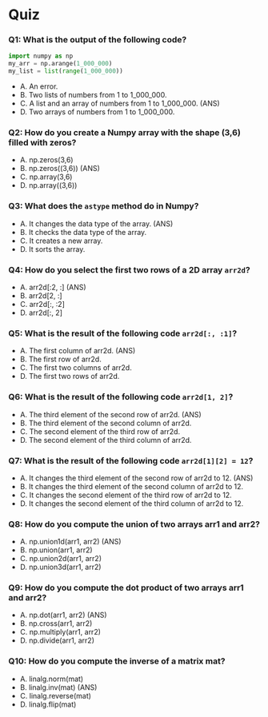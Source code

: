 # Quiz

### Q1: What is the output of the following code?

```python
import numpy as np
my_arr = np.arange(1_000_000)
my_list = list(range(1_000_000))
```

- A. An error.
- B. Two lists of numbers from 1 to 1_000_000.
- C. A list and an array of numbers from 1 to 1_000_000. (ANS)
- D. Two arrays of numbers from 1 to 1_000_000.

### Q2: How do you create a Numpy array with the shape (3,6) filled with zeros?

- A. np.zeros(3,6)
- B. np.zeros((3,6)) (ANS)
- C. np.array(3,6)
- D. np.array((3,6))

### Q3: What does the `astype` method do in Numpy?

- A. It changes the data type of the array. (ANS)
- B. It checks the data type of the array.
- C. It creates a new array.
- D. It sorts the array.

### Q4: How do you select the first two rows of a 2D array `arr2d`?

- A. arr2d[:2, :] (ANS)
- B. arr2d[2, :]
- C. arr2d[:, :2]
- D. arr2d[:, 2]

### Q5: What is the result of the following code `arr2d[:, :1]`?

- A. The first column of arr2d. (ANS)
- B. The first row of arr2d.
- C. The first two columns of arr2d.
- D. The first two rows of arr2d.

### Q6: What is the result of the following code `arr2d[1, 2]`?

- A. The third element of the second row of arr2d. (ANS)
- B. The third element of the second column of arr2d.
- C. The second element of the third row of arr2d.
- D. The second element of the third column of arr2d.

### Q7: What is the result of the following code `arr2d[1][2] = 12`?

- A. It changes the third element of the second row of arr2d to 12. (ANS)
- B. It changes the third element of the second column of arr2d to 12.
- C. It changes the second element of the third row of arr2d to 12.
- D. It changes the second element of the third column of arr2d to 12.

### Q8: How do you compute the union of two arrays arr1 and arr2?

- A. np.union1d(arr1, arr2) (ANS)
- B. np.union(arr1, arr2)
- C. np.union2d(arr1, arr2)
- D. np.union3d(arr1, arr2)

### Q9: How do you compute the dot product of two arrays arr1 and arr2?

- A. np.dot(arr1, arr2) (ANS)
- B. np.cross(arr1, arr2)
- C. np.multiply(arr1, arr2)
- D. np.divide(arr1, arr2)

### Q10: How do you compute the inverse of a matrix mat?

- A. linalg.norm(mat)
- B. linalg.inv(mat) (ANS)
- C. linalg.reverse(mat)
- D. linalg.flip(mat)
